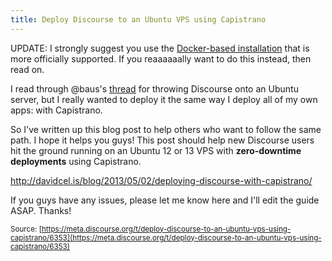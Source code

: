 ```yaml
---
title: Deploy Discourse to an Ubuntu VPS using Capistrano
---
```


UPDATE: I strongly suggest you use the [Docker-based installation](https://github.com/discourse/discourse/blob/master/docs/INSTALL-digital-ocean.md) that is more officially supported. If you reaaaaaally want to do this instead, then read on.

I read through @baus's [thread](http://meta.discourse.org/t/installing-discourse-on-ubuntu-12-10-and-digital-ocean/3395) for throwing Discourse onto an Ubuntu server, but I really wanted to deploy it the same way I deploy all of my own apps: with Capistrano.

So I've written up this blog post to help others who want to follow the same path. I hope it helps you guys! This post should help new Discourse users hit the ground running on an Ubuntu 12 or 13 VPS with **zero-downtime deployments** using Capistrano.

http://davidcel.is/blog/2013/05/02/deploying-discourse-with-capistrano/

If you guys have any issues, please let me know here and I'll edit the guide ASAP. Thanks!

<small class="documentation-source">Source: [https://meta.discourse.org/t/deploy-discourse-to-an-ubuntu-vps-using-capistrano/6353](https://meta.discourse.org/t/deploy-discourse-to-an-ubuntu-vps-using-capistrano/6353)</small>
